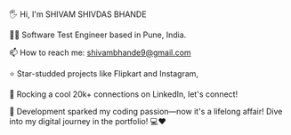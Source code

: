 
🖐️ Hi, I'm SHIVAM SHIVDAS BHANDE 

👨‍💻 Software Test Engineer based in Pune, India.

📫 How to reach me: shivambhande9@gmail.com

⭐ Star-studded projects like Flipkart and Instagram, 

🔗 Rocking a cool 20k+ connections on LinkedIn, let's connect!

🚀 Development sparked my coding passion—now it's a lifelong affair! Dive into my digital journey in the portfolio! 💻❤️

<!---
Shivam257578680552/Shivam257578680552 is a ✨ special ✨ repository because its `README.md` (this file) appears on your GitHub profile.
You can click the Preview link to take a look at your changes.
--->

